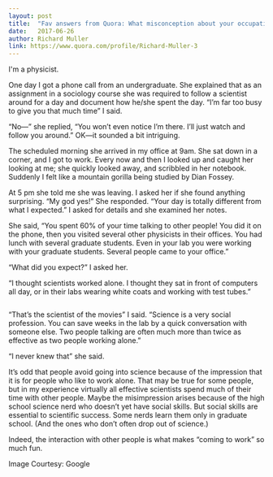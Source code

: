 ```yaml
---
layout: post
title:  "Fav answers from Quora: What misconception about your occupation would you like to clear up?"
date:   2017-06-26
author: Richard Muller
link: https://www.quora.com/profile/Richard-Muller-3
---
```


<p class="intro"><span class="dropcap">I</span>'m a physicist.</p>

One day I got a phone call from an undergraduate. She explained that as an assignment in a sociology course she was required to follow a scientist around for a day and document how he/she spent the day. “I’m far too busy to give you that much time” I said.

“No—” she replied, “You won’t even notice I’m there. I’ll just watch and follow you around.” OK—it sounded a bit intriguing.

The scheduled morning she arrived in my office at 9am. She sat down in a corner, and I got to work. Every now and then I looked up and caught her looking at me; she quickly looked away, and scribbled in her notebook. Suddenly I felt like a mountain gorilla being studied by Dian Fossey.

At 5 pm she told me she was leaving. I asked her if she found anything surprising. “My god yes!” She responded. “Your day is totally different from what I expected.” I asked for details and she examined her notes.

She said, “You spent 60% of your time talking to other people! You did it on the phone, then you visited several other physicists in their offices. You had lunch with several graduate students. Even in your lab you were working with your graduate students. Several people came to your office.”

“What did you expect?” I asked her.

“I thought scientists worked alone. I thought they sat in front of computers all day, or in their labs wearing white coats and working with test tubes.”

<img src="{{ 'https://nothinginbiology.files.wordpress.com/2015/10/doc.jpg' }}" alt="">

“That’s the scientist of the movies” I said. “Science is a very social profession. You can save weeks in the lab by a quick conversation with someone else. Two people talking are often much more than twice as effective as two people working alone.”

“I never knew that” she said.

It’s odd that people avoid going into science because of the impression that it is for people who like to work alone. That may be true for some people, but in my experience virtually all effective scientists spend much of their time with other people. Maybe the misimpression arises because of the high school science nerd who doesn’t yet have social skills. But social skills are essential to scientific success. Some nerds learn them only in graduate school. (And the ones who don’t often drop out of science.)

Indeed, the interaction with other people is what makes “coming to work” so much fun.

Image Courtesy: Google
